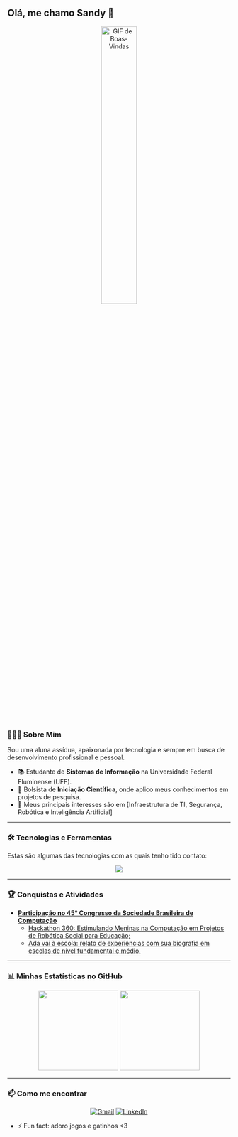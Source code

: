 ## Olá, me chamo Sandy 👋

<p align="center">
  <img src="https://media.tenor.com/z1YT2LePMWkAAAAj/tkthao219-peach.gif" alt="GIF de Boas-Vindas" width=40%">
</p>

### 👩🏻‍💻 Sobre Mim

Sou uma aluna assídua, apaixonada por tecnologia e sempre em busca de desenvolvimento profissional e pessoal.

- 📚 Estudante de **Sistemas de Informação** na Universidade Federal Fluminense (UFF).
- 🔬 Bolsista de **Iniciação Científica**, onde aplico meus conhecimentos em projetos de pesquisa.
- 🌱 Meus principais interesses são em [Infraestrutura de TI, Segurança, Robótica e Inteligência Artificial]

---

### 🛠️ Tecnologias e Ferramentas

Estas são algumas das tecnologias com as quais tenho tido contato:

<p align="center">
  <a href="https://skillicons.dev">
    <img src="https://skillicons.dev/icons?i=c,cs,r,python,java,mysql,git,trello,canva" />
    </a>
</p>

---

### 🏆 Conquistas e Atividades

- **[Participação no 45° Congresso da Sociedade Brasileira de Computação](https://csbc.sbc.org.br/2025/#home)**
  - [Hackathon 360: Estimulando Meninas na Computação em Projetos de Robótica Social para Educação;](https://sol.sbc.org.br/index.php/wit/article/view/35978)
  - [Ada vai à escola: relato de experiências com sua biografia em escolas de nível fundamental e médio.](https://sol.sbc.org.br/index.php/wei/article/view/36261)

---

### 📊 Minhas Estatísticas no GitHub

<p align="center">
  <img height="180em" src="https://github-readme-stats.vercel.app/api?username=SandyCabral&show_icons=true&theme=dracula&include_all_commits=true&count_private=true"/>
  <img height="180em" src="https://github-readme-stats.vercel.app/api/top-langs/?username=SandyCabral&layout=compact&langs_count=7&theme=dracula"/>
</p>

---

### 📫 Como me encontrar

<p align="center">
<a href="mailto:sandycabral@id.uff.br"><img src="https://img.shields.io/badge/Gmail-D14836?style=for-the-badge&logo=gmail&logoColor=white" alt="Gmail"/></a>
<a href="https://www.linkedin.com/in/sandy-cabral-57437820a/"><img src="https://img.shields.io/badge/LinkedIn-0077B5?style=for-the-badge&logo=linkedin&logoColor=white" alt="LinkedIn"/></a>
</p>

- ⚡ Fun fact: adoro jogos e gatinhos <3

<!--
**SandyCabral/SandyCabral** is a ✨ _special_ ✨ repository because its `README.md` (this file) appears on your GitHub profile.
-->
